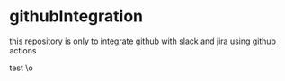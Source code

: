 # githubIntegration
this repository is only to integrate github with slack and jira using github actions

test \o

